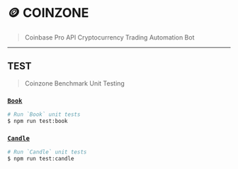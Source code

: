 # 🪙 COINZONE

> Coinbase Pro API Cryptocurrency Trading Automation Bot

---

## TEST

> Coinzone Benchmark Unit Testing

### [`Book`](./book.test.js)

```bash
# Run `Book` unit tests
$ npm run test:book
```

### [`Candle`](./candle.test.js)

```bash
# Run `Candle` unit tests
$ npm run test:candle
```